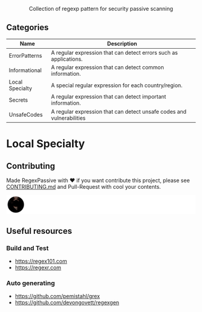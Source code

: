<h1 align="center">
  <br>
  <a href=""><img src="https://user-images.githubusercontent.com/13212227/160241291-d0261e94-55f7-4614-aa72-8574d2b9428d.png" alt="" width="500px;"></a>
</h1>
<p align="center">Collection of regexp pattern for security passive scanning</p>

## Categories
| Name           | Description                                                           |
|----------------|-----------------------------------------------------------------------|
| ErrorPatterns  | A regular expression that can detect errors such as applications.     |
| Informational  | A regular expression that can detect common information.              |
| Local Specialty| A special regular expression for each country/region.           |
| Secrets        | A regular expression that can detect important information.           |
| UnsafeCodes    | A regular expression that can detect unsafe codes and vulnerabilities |

# Local Specialty

## Contributing
Made RegexPassive with ❤️
if you want contribute this project, please see [CONTRIBUTING.md](https://github.com/hahwul/RegexPassive/blob/main/CONTRIBUTING.md) and Pull-Request with cool your contents.

[![](/CONTRIBUTORS.svg)](https://github.com/hahwul/RegexPassive/graphs/contributors)

## Useful resources
### Build and Test
- https://regex101.com
- https://regexr.com

### Auto generating
- https://github.com/pemistahl/grex
- https://github.com/devongovett/regexgen
